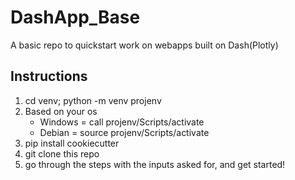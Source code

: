 # DashApp_Base
A basic repo to quickstart work on webapps built on Dash(Plotly)

## Instructions
1. cd venv; python -m venv projenv
2. Based on your os
	- Windows = call projenv/Scripts/activate
	- Debian = source projenv/Scripts/activate
3. pip install cookiecutter
4. git clone this repo
5. go through the steps with the inputs asked for, and get started!